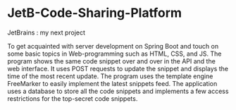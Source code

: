 # JetB-Code-Sharing-Platform
JetBrains : my next project

To get acquainted with server development on Spring Boot and touch on some basic topics in Web-programming such as HTML, CSS, and JS.
The program shows the same code snippet over and over in the API and the web interface.
It uses POST requests to update the snippet and displays the time of the most recent update.
The program uses the template engine FreeMarker to easily implement the latest snippets feed.
The application uses a database to store all the code snippets and implements a few access restrictions for the top-secret code snippets.
